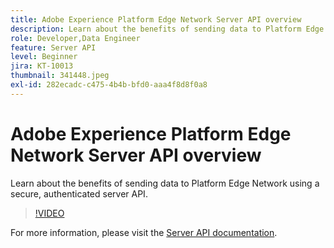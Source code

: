 ```yaml
---
title: Adobe Experience Platform Edge Network Server API overview
description: Learn about the benefits of sending data to Platform Edge Network using a secure, authenticated server API.
role: Developer,Data Engineer
feature: Server API
level: Beginner
jira: KT-10013
thumbnail: 341448.jpeg
exl-id: 282ecadc-c475-4b4b-bfd0-aaa4f8d8f0a8
---
```

# Adobe Experience Platform Edge Network Server API overview

Learn about the benefits of sending data to Platform Edge Network using a secure, authenticated server API. 

>[!VIDEO](https://video.tv.adobe.com/v/341448?quality=12&learn=on)

For more information, please visit the [Server API documentation](https://experienceleague.adobe.com/docs/experience-platform/edge-network-server-api/overview.html).
